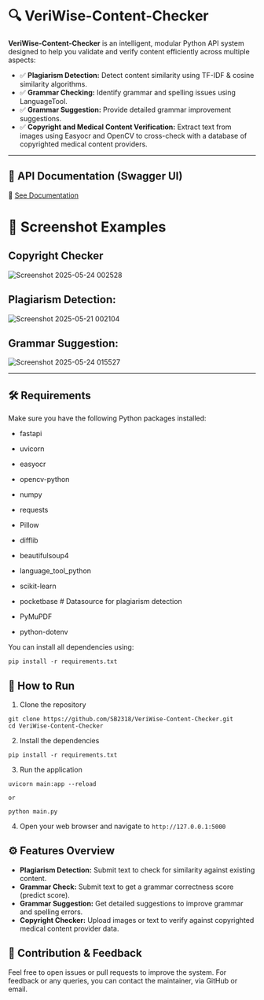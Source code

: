 # 🔍 VeriWise-Content-Checker

**VeriWise-Content-Checker** is an intelligent, modular Python API system designed to help you validate and verify content efficiently across multiple aspects:

- ✅ **Plagiarism Detection:** Detect content similarity using TF-IDF & cosine similarity algorithms.
- ✅ **Grammar Checking:** Identify grammar and spelling issues using LanguageTool.
- ✅ **Grammar Suggestion:** Provide detailed grammar improvement suggestions.
- ✅ **Copyright and Medical Content Verification:** Extract text from images using Easyocr and OpenCV to cross-check with a database of copyrighted medical content providers.

---

## 📄 API Documentation (Swagger UI)

🔗 [See Documentation](https://veriwise-swagger-ui.vercel.app/)

# 📸 Screenshot Examples

## Copyright Checker


![Screenshot 2025-05-24 002528](https://github.com/user-attachments/assets/00ebaaf9-85c1-42b7-a20a-65126b0baee9)


## Plagiarism Detection:

![Screenshot 2025-05-21 002104](https://github.com/user-attachments/assets/1d037f72-d068-4586-b8f2-d08b25296ef3)

## Grammar Suggestion:

![Screenshot 2025-05-24 015527](https://github.com/user-attachments/assets/2b9f7b3d-5b42-40fa-8c8f-03fbd22fc4b7)


---

## 🛠️ Requirements

Make sure you have the following Python packages installed:

- fastapi
- uvicorn

- easyocr
- opencv-python
- numpy
- requests
- Pillow
- difflib
- beautifulsoup4
- language_tool_python
- scikit-learn
- pocketbase  # Datasource for plagiarism detection
- PyMuPDF
- python-dotenv


You can install all dependencies using:

```
pip install -r requirements.txt

```

## 🚀 How to Run

1. Clone the repository

```
git clone https://github.com/SB2318/VeriWise-Content-Checker.git
cd VeriWise-Content-Checker

```

2. Install the dependencies

```
pip install -r requirements.txt

```

3. Run the application

```
uvicorn main:app --reload

or

python main.py

```
4. Open your web browser and navigate to `http://127.0.0.1:5000`

## ⚙️ Features Overview

- **Plagiarism Detection:** Submit text to check for similarity against existing content.
- **Grammar Check:** Submit text to get a grammar correctness score (predict score).
- **Grammar Suggestion:** Get detailed suggestions to improve grammar and spelling errors.
- **Copyright Checker:** Upload images or text to verify against copyrighted medical content provider data.

## 🙌 Contribution & Feedback

Feel free to open issues or pull requests to improve the system. For feedback or any queries, you can contact the maintainer, via GitHub or email.


